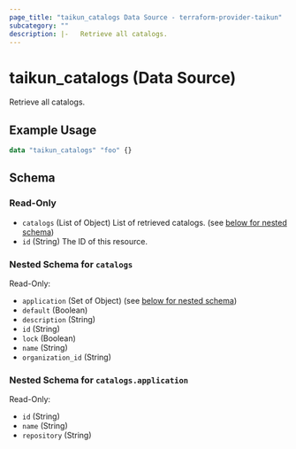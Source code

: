```yaml
---
page_title: "taikun_catalogs Data Source - terraform-provider-taikun"
subcategory: ""
description: |-   Retrieve all catalogs.
---
```


# taikun_catalogs (Data Source)

Retrieve all catalogs.

## Example Usage

```terraform
data "taikun_catalogs" "foo" {}
```

<!-- schema generated by tfplugindocs -->
## Schema

### Read-Only

- `catalogs` (List of Object) List of retrieved catalogs. (see [below for nested schema](#nestedatt--catalogs))
- `id` (String) The ID of this resource.

<a id="nestedatt--catalogs"></a>
### Nested Schema for `catalogs`

Read-Only:

- `application` (Set of Object) (see [below for nested schema](#nestedobjatt--catalogs--application))
- `default` (Boolean)
- `description` (String)
- `id` (String)
- `lock` (Boolean)
- `name` (String)
- `organization_id` (String)

<a id="nestedobjatt--catalogs--application"></a>
### Nested Schema for `catalogs.application`

Read-Only:

- `id` (String)
- `name` (String)
- `repository` (String)

